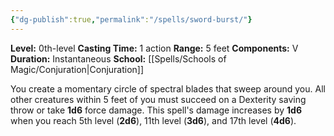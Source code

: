 ```yaml
---
{"dg-publish":true,"permalink":"/spells/sword-burst/"}
---
```


**Level:** 0th-level
**Casting Time:** 1 action
**Range:** 5 feet
**Components:** V
**Duration:** Instantaneous
**School:** [[Spells/Schools of Magic/Conjuration\|Conjuration]]

You create a momentary circle of spectral blades that sweep around you. All other creatures within 5 feet of you must succeed on a Dexterity saving throw or take **1d6** force damage.
This spell's damage increases by **1d6** when you reach 5th level (**2d6**), 11th level (**3d6**), and 17th level (**4d6**).